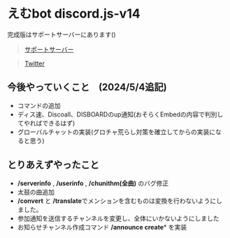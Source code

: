 # えむbot discord.js-v14

完成版はサポートサーバーにあります()

> [サポートサーバー](https://discord.gg/BnmvxuQk)

> [Twitter](https://twitter.com/ryo_001339)

## 今後やっていくこと　(2024/5/4追記)
- コマンドの追加
- ディス速、Discoall、DISBOARDのup通知(おそらくEmbedの内容で判別してやればできるはず)
- グローバルチャットの実装(グロチャ荒らし対策を確立してからの実装になると思う)

## とりあえずやったこと
- **/serverinfo** , **/userinfo** , **/chunithm(全曲)** のバグ修正
- 太鼓の曲追加
- **/convert** と **/translate**でメンションを含むものは変換を行わないようにしました。
- 参加通知を送信するチャンネルを変更し、全体にいかないようにしました
- お知らせチャンネル作成コマンド **/announce create*** を実装
